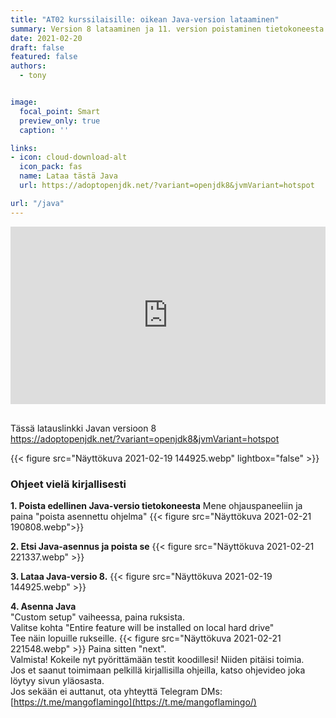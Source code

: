 ```yaml
---
title: "AT02 kurssilaisille: oikean Java-version lataaminen"
summary: Version 8 lataaminen ja 11. version poistaminen tietokoneesta.
date: 2021-02-20
draft: false
featured: false
authors:
  - tony


image:
  focal_point: Smart
  preview_only: true
  caption: ''

links:
- icon: cloud-download-alt
  icon_pack: fas
  name: Lataa tästä Java
  url: https://adoptopenjdk.net/?variant=openjdk8&jvmVariant=hotspot

url: "/java"
---
```

<div style="position: relative; padding-bottom: 56.25%; height: 0;">
<iframe
src="https://www.loom.com/embed/55fa2974fa8e4a12a2c4cf3fe06142a7"
loading="lazy"
frameborder="0"
webkitallowfullscreen mozallowfullscreen allowfullscreen style="position: absolute; top: 0; left: 0; width: 100%; height: 100%;"></iframe></div>

<br>

Tässä latauslinkki Javan versioon 8  
https://adoptopenjdk.net/?variant=openjdk8&jvmVariant=hotspot

{{< figure src="Näyttökuva 2021-02-19 144925.webp" lightbox="false" >}}

### Ohjeet vielä kirjallisesti

**1. Poista edellinen Java-versio tietokoneesta**
Mene ohjauspaneeliin ja paina "poista asennettu ohjelma"
{{< figure src="Näyttökuva 2021-02-21 190808.webp">}}

**2. Etsi Java-asennus ja poista se**
{{< figure src="Näyttökuva 2021-02-21 221337.webp" >}}

**3. Lataa Java-versio 8.**
{{< figure src="Näyttökuva 2021-02-19 144925.webp" >}}

**4. Asenna Java**  
"Custom setup" vaiheessa, paina ruksista.  
Valitse kohta "Entire feature will be installed on local hard drive"  
Tee näin lopuille rukseille.
{{< figure src="Näyttökuva 2021-02-21 221548.webp" >}}
Paina sitten "next".  
Valmista! Kokeile nyt pyörittämään testit koodillesi! Niiden pitäisi toimia.  
Jos et saanut toimimaan pelkillä kirjallisilla ohjeilla, katso ohjevideo joka löytyy sivun yläosasta.  
Jos sekään ei auttanut, ota yhteyttä Telegram DMs:  
[https://t.me/mangoflamingo](https://t.me/mangoflamingo/)
